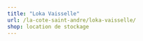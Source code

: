 ```yaml
---
title: "Loka Vaisselle"
url: /la-cote-saint-andre/loka-vaisselle/
shop: location de stockage
---
```

